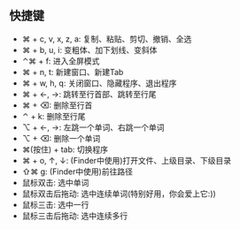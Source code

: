 ## 快捷键
- ⌘ + c, v, x, z, a:  复制、粘贴、剪切、撤销、全选
- ⌘ + b, u, i: 变粗体、加下划线、变斜体
- ⌃⌘ + f: 进入全屏模式
- ⌘ + n, t: 新建窗口、新建Tab
- ⌘ + w, h, q: 关闭窗口、隐藏程序、退出程序
- ⌘ + ←, →: 跳转至行首部、跳转至行尾
- ⌘ + ⌫: 删除至行首
- ⌃ + k: 删除至行尾
- ⌥ + ←, →: 左跳一个单词、右跳一个单词
- ⌥ + ⌫: 删除一个单词
- ⌘(按住) + tab: 切换程序
- ⌘ + o, ↑, ↓: (Finder中使用)打开文件、上级目录、下级目录
- ⇧⌘ g: (Finder中使用)前往路径
- 鼠标双击: 选中单词
- 鼠标双击后拖动: 选中连续单词(特别好用，你会爱上它:))
- 鼠标三击: 选中一行 
- 鼠标三击后拖动: 选中连续多行

